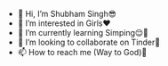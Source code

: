 - 👋 Hi, I’m Shubham Singh😎
- 👀 I’m interested in Girls❤️
- 🌱 I’m currently learning Simping😌🙏
- 💞️ I’m looking to collaborate on Tinder👻
- 📫 How to reach me (Way to God)👿

<!---
alivexdevil/alivexdevil is a ✨ special ✨ repository because its `README.md` (this file) appears on your GitHub profile.
You can click the Preview link to take a look at your changes.
--->

